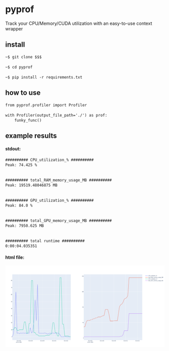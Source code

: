 # pyprof

Track your CPU/Memory/CUDA utilization with an easy-to-use context wrapper

## install
```
~$ git clone $$$

~$ cd pyprof

~$ pip install -r requirements.txt
```

## how to use

```
from pyprof.profiler import Profiler

with Profiler(output_file_path='./') as prof:
    funky_func()
```

## example results

#### stdout:

```
########## CPU_utilization_% ##########
Peak: 74.425 %


########## total_RAM_memory_usage_MB ##########
Peak: 19519.48046875 MB


########## GPU_utilization_% ##########
Peak: 84.0 %


########## total_GPU_memory_usage_MB ##########
Peak: 7950.625 MB


########## total runtime ##########
0:00:04.035351
```

#### html file:

![example_plot.png](doc/example_plot.png)
